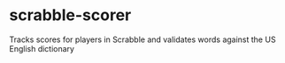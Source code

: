 # scrabble-scorer
Tracks scores for players in Scrabble and validates words against the US English dictionary
